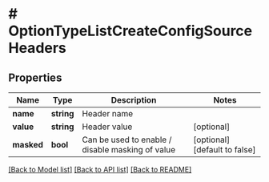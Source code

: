 # # OptionTypeListCreateConfigSourceHeaders

## Properties

Name | Type | Description | Notes
------------ | ------------- | ------------- | -------------
**name** | **string** | Header name |
**value** | **string** | Header value | [optional]
**masked** | **bool** | Can be used to enable / disable masking of value | [optional] [default to false]

[[Back to Model list]](../../README.md#models) [[Back to API list]](../../README.md#endpoints) [[Back to README]](../../README.md)
